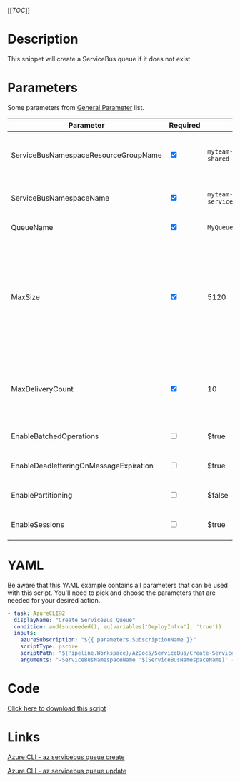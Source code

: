 [[_TOC_]]

# Description

This snippet will create a ServiceBus queue if it does not exist.

# Parameters

Some parameters from [General Parameter](/Azure/AzDocs-v1/Scripts) list.

| Parameter                                 | Required                        | Example Value                                    | Description                                                                                                                                                                                                                               |
| ----------------------------------------- | ------------------------------- | ------------------------------------------------ | ----------------------------------------------------------------------------------------------------------------------------------------------------------------------------------------------------------------------------------------- |
| ServiceBusNamespaceResourceGroupName      | <input type="checkbox" checked> | `myteam-shared-$(Release.EnvironmentName)`       | ResourceGroupName where the ServiceBus Namespace should be created                                                                                                                                                                        |
| ServiceBusNamespaceName                   | <input type="checkbox" checked> | `myteam-servicebusns-$(Release.EnvironmentName)` | This is the ServiceBus Namespace name to use.                                                                                                                                                                                             |
| QueueName                                 | <input type="checkbox" checked> | `MyQueueName`                                    | The name of the queue.                                                                                                                                                                                                                    |
| MaxSize                                   | <input type="checkbox" checked> | 5120                                             | The maximum size of the service bus queue. You can select the following values: 1024, 10240, 2048, 20480, 3072, 4096, 40960, 5120, 81920. Please note some the options above 5120 are only available on the Premium SKU.                  |
| MaxDeliveryCount                          | <input type="checkbox" checked> | 10                                               | The amount of times a 'failed' message will be sent to a consumer for processing again before moving to the deadletter queue.                                                                                                             |
| EnableBatchedOperations                   | <input type="checkbox">         | $true                                            | [More information on batched operations](https://learn.microsoft.com/en-us/azure/service-bus-messaging/service-bus-performance-improvements?tabs=net-standard-sdk-2#batching-store-access). Defaults to true.                              |
| EnableDeadletteringOnMessageExpiration    | <input type="checkbox">         | $true                                            | [More information on Time-to-live](https://learn.microsoft.com/en-us/azure/service-bus-messaging/service-bus-dead-letter-queues#time-to-live). Defaults to true.                                                                           |
| EnablePartitioning                        | <input type="checkbox">         | $false                                           | [More information on partitioned queues](https://learn.microsoft.com/en-us/azure/service-bus-messaging/service-bus-partitioning). Defaults to false.                                                                                       |
| EnableSessions                            | <input type="checkbox">         | $true                                            | [More information on message sessions](https://learn.microsoft.com/en-us/azure/service-bus-messaging/message-sessions). Defaults to true.                                                                                                 |


# YAML

Be aware that this YAML example contains all parameters that can be used with this script. You'll need to pick and choose the parameters that are needed for your desired action.

```yaml
- task: AzureCLI@2
  displayName: "Create ServiceBus Queue"
  condition: and(succeeded(), eq(variables['DeployInfra'], 'true'))
  inputs:
    azureSubscription: "${{ parameters.SubscriptionName }}"
    scriptType: pscore
    scriptPath: "$(Pipeline.Workspace)/AzDocs/ServiceBus/Create-ServiceBus-Queue.ps1"
    arguments: "-ServiceBusNamespaceName '$(ServiceBusNamespaceName)' -ServiceBusNamespaceResourceGroupName '$(ServiceBusNamespaceResourceGroupName)' -QueueName '$(QueueName)' -MaxSize $(MaxSize) -MaxDeliveryCount $(MaxDeliveryCount) -EnableBatchedOperations $(EnableBatchedOperations) -EnableDeadletteringOnMessageExpiration $(EnableDeadletteringOnMessageExpiration) -EnablePartitioning $(EnablePartitioning) -EnableSessions $(EnableSessions)"
```

# Code

[Click here to download this script](../../../../src/ServiceBus/Create-ServiceBus-Queue.ps1)

# Links

[Azure CLI - az servicebus queue create](https://learn.microsoft.com/en-us/cli/azure/servicebus/queue?view=azure-cli-latest#az-servicebus-queue-create)

[Azure CLI - az servicebus queue update](https://learn.microsoft.com/en-us/cli/azure/servicebus/queue?view=azure-cli-latest#az-servicebus-queue-update)